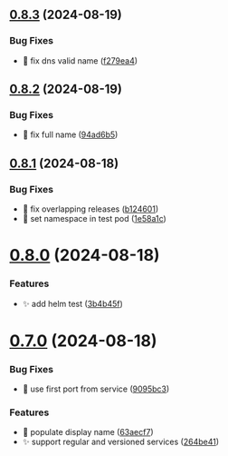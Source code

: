 ## [0.8.3](https://github.com/garrygerber/garrygerber.github.io/compare/simple_web-v0.8.2...simple_web-v0.8.3) (2024-08-19)


### Bug Fixes

* :bug: fix dns valid name ([f279ea4](https://github.com/garrygerber/garrygerber.github.io/commit/f279ea4767a190e695e093769a398350606cba26))



## [0.8.2](https://github.com/garrygerber/garrygerber.github.io/compare/simple_web-v0.8.1...simple_web-v0.8.2) (2024-08-19)


### Bug Fixes

* :bug: fix full name ([94ad6b5](https://github.com/garrygerber/garrygerber.github.io/commit/94ad6b5f295a6b87c0972e1cea97ff2aeff77884))



## [0.8.1](https://github.com/garrygerber/garrygerber.github.io/compare/simple_web-v0.8.0...simple_web-v0.8.1) (2024-08-18)


### Bug Fixes

* :bug: fix overlapping releases ([b124601](https://github.com/garrygerber/garrygerber.github.io/commit/b1246013182e7ad3eca53a6034652ebd6f50d6f0))
* :bug: set namespace in test pod ([1e58a1c](https://github.com/garrygerber/garrygerber.github.io/commit/1e58a1cf8707d966db93a1b4e5e0e7cab19c00ef))



# [0.8.0](https://github.com/garrygerber/garrygerber.github.io/compare/simple_web-v0.7.0...simple_web-v0.8.0) (2024-08-18)


### Features

* :sparkles: add helm test ([3b4b45f](https://github.com/garrygerber/garrygerber.github.io/commit/3b4b45fafc3b106772c2f43159b017259b9b59d6))



# [0.7.0](https://github.com/garrygerber/garrygerber.github.io/compare/simple_web-v0.6.0...simple_web-v0.7.0) (2024-08-18)


### Bug Fixes

* :bug: use first port from service ([9095bc3](https://github.com/garrygerber/garrygerber.github.io/commit/9095bc316778ab8c2febd78b228adc4dc2bd0a8e))


### Features

* :art: populate display name ([63aecf7](https://github.com/garrygerber/garrygerber.github.io/commit/63aecf76218280f132d596a533a5d64bc99d51d2))
* :sparkles: support regular and versioned services ([264be41](https://github.com/garrygerber/garrygerber.github.io/commit/264be41a3fa21e17b71dec23234e97717e92d5af))



